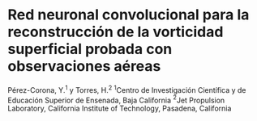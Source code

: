 # Red neuronal convolucional para la reconstrucción de la vorticidad superficial probada con observaciones aéreas
Pérez-Corona, Y.$^1$ y Torres, H.$^2$ 
$^1$Centro de Investigación Científica y de Educación Superior de Ensenada, Baja California 
$^2$Jet Propulsion Laboratory, California Institute of Technology, Pasadena, California

